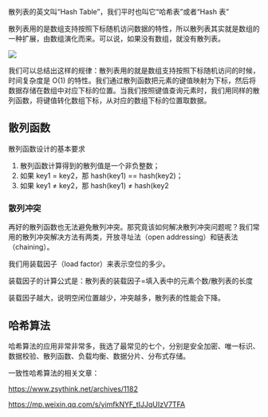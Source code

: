 散列表的英文叫“Hash Table”，我们平时也叫它“哈希表”或者“Hash 表”

散列表用的是数组支持按照下标随机访问数据的特性，所以散列表其实就是数组的一种扩展，由数组演化而来。可以说，如果没有数组，就没有散列表。

<div><img src="https://static001.geekbang.org/resource/image/92/73/92c89a57e21f49d2f14f4424343a2773.jpg" /></div>

我们可以总结出这样的规律：散列表用的就是数组支持按照下标随机访问的时候，时间复杂度是 O(1) 的特性。我们通过散列函数把元素的键值映射为下标，然后将数据存储在数组中对应下标的位置。当我们按照键值查询元素时，我们用同样的散列函数，将键值转化数组下标，从对应的数组下标的位置取数据。


## 散列函数

散列函数设计的基本要求

1. 散列函数计算得到的散列值是一个非负整数；
2. 如果 key1 = key2，那 hash(key1) == hash(key2)；
3. 如果 key1 ≠ key2，那 hash(key1) ≠ hash(key2

### 散列冲突
再好的散列函数也无法避免散列冲突。那究竟该如何解决散列冲突问题呢？我们常用的散列冲突解决方法有两类，开放寻址法（open addressing）和链表法（chaining）。

我们用装载因子（load factor）来表示空位的多少。

装载因子的计算公式是：散列表的装载因子=填入表中的元素个数/散列表的长度

装载因子越大，说明空闲位置越少，冲突越多，散列表的性能会下降。

## 哈希算法

哈希算法的应用非常非常多，我选了最常见的七个，分别是安全加密、唯一标识、数据校验、散列函数、负载均衡、数据分片、分布式存储。

一致性哈希算法的相关文章：

https://www.zsythink.net/archives/1182

https://mp.weixin.qq.com/s/yimfkNYF_tIJJqUIzV7TFA
